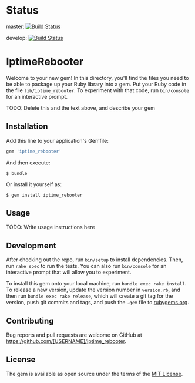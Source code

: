 # Status
master: [![Build Status](https://travis-ci.org/ermaker/iptime_rebooter.svg?branch=master)](https://travis-ci.org/ermaker/iptime_rebooter)

develop: [![Build Status](https://travis-ci.org/ermaker/iptime_rebooter.svg?branch=develop)](https://travis-ci.org/ermaker/iptime_rebooter)

# IptimeRebooter

Welcome to your new gem! In this directory, you'll find the files you need to be able to package up your Ruby library into a gem. Put your Ruby code in the file `lib/iptime_rebooter`. To experiment with that code, run `bin/console` for an interactive prompt.

TODO: Delete this and the text above, and describe your gem

## Installation

Add this line to your application's Gemfile:

```ruby
gem 'iptime_rebooter'
```

And then execute:

    $ bundle

Or install it yourself as:

    $ gem install iptime_rebooter

## Usage

TODO: Write usage instructions here

## Development

After checking out the repo, run `bin/setup` to install dependencies. Then, run `rake spec` to run the tests. You can also run `bin/console` for an interactive prompt that will allow you to experiment.

To install this gem onto your local machine, run `bundle exec rake install`. To release a new version, update the version number in `version.rb`, and then run `bundle exec rake release`, which will create a git tag for the version, push git commits and tags, and push the `.gem` file to [rubygems.org](https://rubygems.org).

## Contributing

Bug reports and pull requests are welcome on GitHub at https://github.com/[USERNAME]/iptime_rebooter.


## License

The gem is available as open source under the terms of the [MIT License](http://opensource.org/licenses/MIT).

